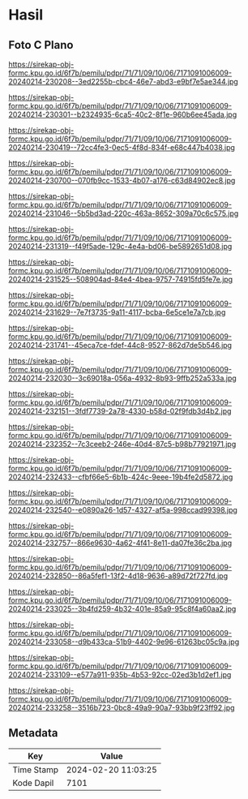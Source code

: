 # Hasil

## Foto C Plano

https://sirekap-obj-formc.kpu.go.id/6f7b/pemilu/pdpr/71/71/09/10/06/7171091006009-20240214-230208--3ed2255b-cbc4-46e7-abd3-e9bf7e5ae344.jpg

https://sirekap-obj-formc.kpu.go.id/6f7b/pemilu/pdpr/71/71/09/10/06/7171091006009-20240214-230301--b2324935-6ca5-40c2-8f1e-960b6ee45ada.jpg

https://sirekap-obj-formc.kpu.go.id/6f7b/pemilu/pdpr/71/71/09/10/06/7171091006009-20240214-230419--72cc4fe3-0ec5-4f8d-834f-e68c447b4038.jpg

https://sirekap-obj-formc.kpu.go.id/6f7b/pemilu/pdpr/71/71/09/10/06/7171091006009-20240214-230700--070fb9cc-1533-4b07-a176-c63d84902ec8.jpg

https://sirekap-obj-formc.kpu.go.id/6f7b/pemilu/pdpr/71/71/09/10/06/7171091006009-20240214-231046--5b5bd3ad-220c-463a-8652-309a70c6c575.jpg

https://sirekap-obj-formc.kpu.go.id/6f7b/pemilu/pdpr/71/71/09/10/06/7171091006009-20240214-231319--f49f5ade-129c-4e4a-bd06-be5892651d08.jpg

https://sirekap-obj-formc.kpu.go.id/6f7b/pemilu/pdpr/71/71/09/10/06/7171091006009-20240214-231525--508904ad-84e4-4bea-9757-74915fd5fe7e.jpg

https://sirekap-obj-formc.kpu.go.id/6f7b/pemilu/pdpr/71/71/09/10/06/7171091006009-20240214-231629--7e7f3735-9a11-4117-bcba-6e5ce1e7a7cb.jpg

https://sirekap-obj-formc.kpu.go.id/6f7b/pemilu/pdpr/71/71/09/10/06/7171091006009-20240214-231741--45eca7ce-fdef-44c8-9527-862d7de5b546.jpg

https://sirekap-obj-formc.kpu.go.id/6f7b/pemilu/pdpr/71/71/09/10/06/7171091006009-20240214-232030--3c69018a-056a-4932-8b93-9ffb252a533a.jpg

https://sirekap-obj-formc.kpu.go.id/6f7b/pemilu/pdpr/71/71/09/10/06/7171091006009-20240214-232151--3fdf7739-2a78-4330-b58d-02f9fdb3d4b2.jpg

https://sirekap-obj-formc.kpu.go.id/6f7b/pemilu/pdpr/71/71/09/10/06/7171091006009-20240214-232352--7c3ceeb2-246e-40d4-87c5-b98b77921971.jpg

https://sirekap-obj-formc.kpu.go.id/6f7b/pemilu/pdpr/71/71/09/10/06/7171091006009-20240214-232433--cfbf66e5-6b1b-424c-9eee-19b4fe2d5872.jpg

https://sirekap-obj-formc.kpu.go.id/6f7b/pemilu/pdpr/71/71/09/10/06/7171091006009-20240214-232540--e0890a26-1d57-4327-af5a-998ccad99398.jpg

https://sirekap-obj-formc.kpu.go.id/6f7b/pemilu/pdpr/71/71/09/10/06/7171091006009-20240214-232757--866e9630-4a62-4f41-8e11-da07fe36c2ba.jpg

https://sirekap-obj-formc.kpu.go.id/6f7b/pemilu/pdpr/71/71/09/10/06/7171091006009-20240214-232850--86a5fef1-13f2-4d18-9636-a89d72f727fd.jpg

https://sirekap-obj-formc.kpu.go.id/6f7b/pemilu/pdpr/71/71/09/10/06/7171091006009-20240214-233025--3b4fd259-4b32-401e-85a9-95c8f4a60aa2.jpg

https://sirekap-obj-formc.kpu.go.id/6f7b/pemilu/pdpr/71/71/09/10/06/7171091006009-20240214-233058--d9b433ca-51b9-4402-9e96-61263bc05c9a.jpg

https://sirekap-obj-formc.kpu.go.id/6f7b/pemilu/pdpr/71/71/09/10/06/7171091006009-20240214-233109--e577a911-935b-4b53-92cc-02ed3b1d2ef1.jpg

https://sirekap-obj-formc.kpu.go.id/6f7b/pemilu/pdpr/71/71/09/10/06/7171091006009-20240214-233258--3516b723-0bc8-49a9-90a7-93bb9f23ff92.jpg


## Metadata

| Key        | Value               |
| ---------- | ------------------- |
| Time Stamp | 2024-02-20 11:03:25 |
| Kode Dapil | 7101                |



